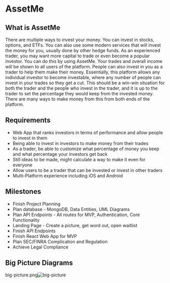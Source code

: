 # AssetMe

## What is AssetMe
There are multiple ways to invest your money. You can invest in stocks, options, and ETFs. You can also use some modern services that will invest the money for you, usually done by other hedge funds. As an experienced trader, you may want more capital to trade or even become a popular investor. You can do this by using AssetMe. Your trades and overall income will be shown to all users of the platform. People can also invest in you as a trader to help them make their money. Essentially, this platform allows any individual investor to become investable, where any number of people can invest in your trades so they get a cut. This should be a win-win situation for both the trader and the people who invest in the trader, and it is up to the trader to set the percentage they would keep from the invested money. There are many ways to make money from this from both ends of the platform. 

## Requirements
- Web App that ranks investors in terms of performance and allow people to invest in them
- Being able to invest in investors to make money from their trades
- As a trader, be able to customize what percentage of money you keep and what percentage your investors get back 
- Still ideas to be made, might calculate a way to make it even for everyone
- Allow users to be a trader that can be invested or invest in other traders
- Multi-Platform experience including iOS and Android


## Milestones
- Finish Project Planning
- Plan database - MongoDB, Data Entities, UML Diagrams
- Plan API Endpoints - All routes for MVP, Authentication, Core Functionality
- Landing Page - Create a picture, get word out, open waitlist
- Finish API Endpoints
- Finish React Web App for MVP
- Plan SEC/FINRA Complication and Regulation
- Achieve Legal Compliance

## Big Picture Diagrams
big-picture.png![big-picture](https://user-images.githubusercontent.com/10646691/125003682-b630df00-e025-11eb-9711-c5d49e214ed7.png)
